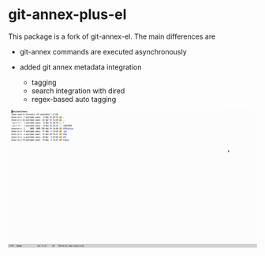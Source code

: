 # git-annex-plus-el

This package is a fork of git-annex-el. The main differences are

* git-annex commands are executed asynchronously

* added git annex metadata integration
  - tagging
  - search integration with dired
  - regex-based auto tagging

![screencast](images/screencast.gif)
